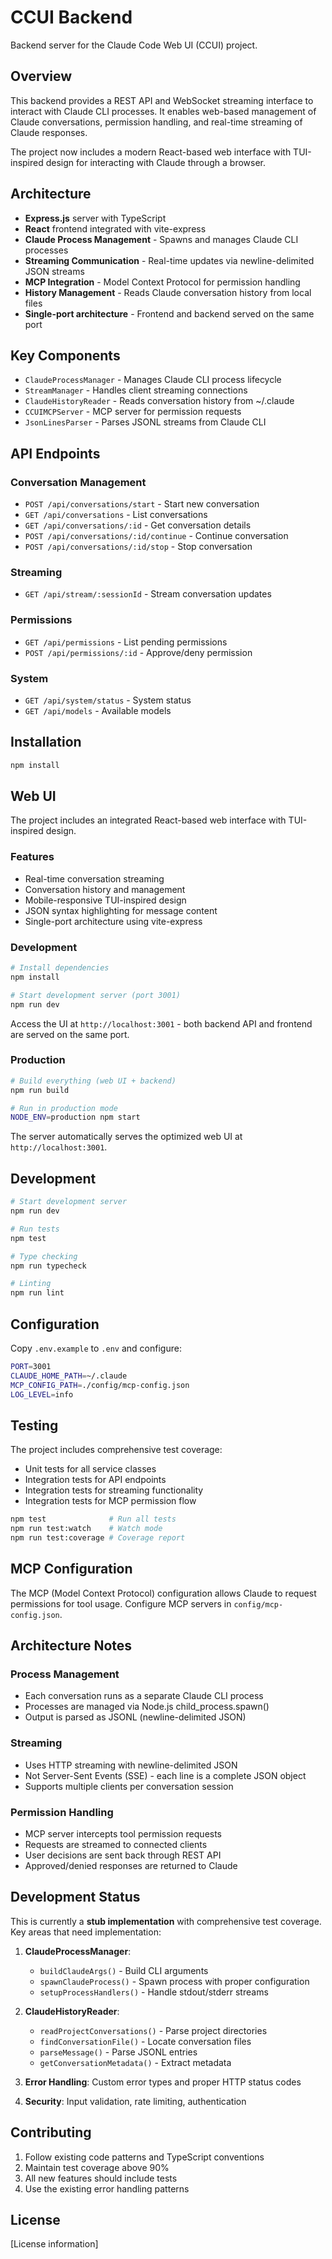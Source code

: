# CCUI Backend

Backend server for the Claude Code Web UI (CCUI) project.

## Overview

This backend provides a REST API and WebSocket streaming interface to interact with Claude CLI processes. It enables web-based management of Claude conversations, permission handling, and real-time streaming of Claude responses.

The project now includes a modern React-based web interface with TUI-inspired design for interacting with Claude through a browser.

## Architecture

- **Express.js** server with TypeScript
- **React** frontend integrated with vite-express
- **Claude Process Management** - Spawns and manages Claude CLI processes
- **Streaming Communication** - Real-time updates via newline-delimited JSON streams
- **MCP Integration** - Model Context Protocol for permission handling
- **History Management** - Reads Claude conversation history from local files
- **Single-port architecture** - Frontend and backend served on the same port

## Key Components

- `ClaudeProcessManager` - Manages Claude CLI process lifecycle
- `StreamManager` - Handles client streaming connections
- `ClaudeHistoryReader` - Reads conversation history from ~/.claude
- `CCUIMCPServer` - MCP server for permission requests
- `JsonLinesParser` - Parses JSONL streams from Claude CLI

## API Endpoints

### Conversation Management
- `POST /api/conversations/start` - Start new conversation
- `GET /api/conversations` - List conversations
- `GET /api/conversations/:id` - Get conversation details
- `POST /api/conversations/:id/continue` - Continue conversation
- `POST /api/conversations/:id/stop` - Stop conversation

### Streaming
- `GET /api/stream/:sessionId` - Stream conversation updates

### Permissions
- `GET /api/permissions` - List pending permissions
- `POST /api/permissions/:id` - Approve/deny permission

### System
- `GET /api/system/status` - System status
- `GET /api/models` - Available models

## Installation

```bash
npm install
```

## Web UI

The project includes an integrated React-based web interface with TUI-inspired design.

### Features
- Real-time conversation streaming
- Conversation history and management
- Mobile-responsive TUI-inspired design
- JSON syntax highlighting for message content
- Single-port architecture using vite-express

### Development

```bash
# Install dependencies
npm install

# Start development server (port 3001)
npm run dev
```

Access the UI at `http://localhost:3001` - both backend API and frontend are served on the same port.

### Production

```bash
# Build everything (web UI + backend)
npm run build

# Run in production mode
NODE_ENV=production npm start
```

The server automatically serves the optimized web UI at `http://localhost:3001`.

## Development

```bash
# Start development server
npm run dev

# Run tests
npm test

# Type checking
npm run typecheck

# Linting
npm run lint
```

## Configuration

Copy `.env.example` to `.env` and configure:

```bash
PORT=3001
CLAUDE_HOME_PATH=~/.claude
MCP_CONFIG_PATH=./config/mcp-config.json
LOG_LEVEL=info
```

## Testing

The project includes comprehensive test coverage:

- Unit tests for all service classes
- Integration tests for API endpoints
- Integration tests for streaming functionality
- Integration tests for MCP permission flow

```bash
npm test              # Run all tests
npm run test:watch    # Watch mode
npm run test:coverage # Coverage report
```

## MCP Configuration

The MCP (Model Context Protocol) configuration allows Claude to request permissions for tool usage. Configure MCP servers in `config/mcp-config.json`.

## Architecture Notes

### Process Management
- Each conversation runs as a separate Claude CLI process
- Processes are managed via Node.js child_process.spawn()
- Output is parsed as JSONL (newline-delimited JSON)

### Streaming
- Uses HTTP streaming with newline-delimited JSON
- Not Server-Sent Events (SSE) - each line is a complete JSON object
- Supports multiple clients per conversation session

### Permission Handling
- MCP server intercepts tool permission requests
- Requests are streamed to connected clients
- User decisions are sent back through REST API
- Approved/denied responses are returned to Claude

## Development Status

This is currently a **stub implementation** with comprehensive test coverage. Key areas that need implementation:

1. **ClaudeProcessManager**: 
   - `buildClaudeArgs()` - Build CLI arguments
   - `spawnClaudeProcess()` - Spawn process with proper configuration
   - `setupProcessHandlers()` - Handle stdout/stderr streams

2. **ClaudeHistoryReader**:
   - `readProjectConversations()` - Parse project directories
   - `findConversationFile()` - Locate conversation files
   - `parseMessage()` - Parse JSONL entries
   - `getConversationMetadata()` - Extract metadata

3. **Error Handling**: Custom error types and proper HTTP status codes

4. **Security**: Input validation, rate limiting, authentication

## Contributing

1. Follow existing code patterns and TypeScript conventions
2. Maintain test coverage above 90%
3. All new features should include tests
4. Use the existing error handling patterns

## License

[License information]